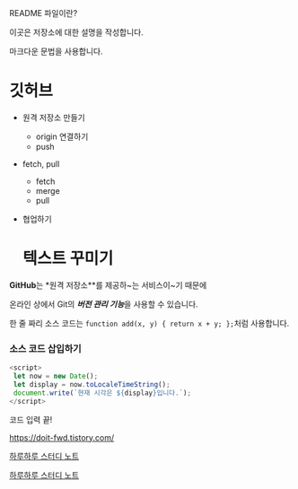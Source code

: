 README 파일이란?

이곳은 저장소에 대한 설명을 작성합니다.

마크다운 문법을 사용합니다.

# 깃허브

- 원격 저장소 만들기
  - origin 연결하기
  - push
- fetch, pull
  - fetch
  - merge
  - pull
- 협업하기

  # 텍스트 꾸미기

 **GitHub**는 *원격 저장소**를 제공하~는 서비스이~기 때문에

 온라인 상에서 Git의 ***버전 관리 기능***을 사용할 수 있습니다.

 한 줄 짜리 소스 코드는 `function add(x, y) { return x + y; };`처럼 사용합니다.

 ### 소스 코드 삽입하기

 ```Javascript
<script>
  let now = new Date();
  let display = now.toLocaleTimeString();
  document.write(`현재 시각은 ${display}입니다.`);
</script>
```

코드 입력 끝!

<https://doit-fwd.tistory.com/>

[하루하루 스터디 노트](https://doit-fwd.tistory.com/)

[하루하루 스터디 노트](https://doit-fwd.tistory.com/, "프런트엔드 개발 팁")
